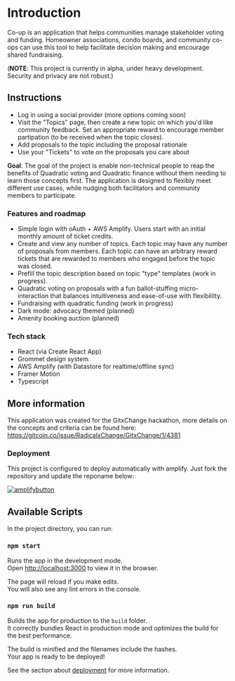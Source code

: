 # Introduction

Co-up is an application that helps communities manage stakeholder voting and funding. Homeowner associations, condo boards, and community co-ops can use this tool to help facilitate decision making and encourage shared fundraising.

(**NOTE**: This project is currently in alpha, under heavy development. Security and privacy are not robust.)

## Instructions

- Log in using a social provider (more options coming soon)
- Visit the "Topics" page, then create a new topic on which you'd like community feedback. Set an appropriate reward to encourage member partipation (to be received when the topic closes).
- Add proposals to the topic including the proposal rationale
- Use your "Tickets" to vote on the proposals you care about

**Goal**: The goal of the project is enable non-technical people to reap the benefits of Quadratic voting and Quadratic finance without them needing to learn those concepts first. The application is designed to flexibly meet different use cases, while nudging both facilitators and community members to participate.

### Features and roadmap

- Simple login with oAuth + AWS Amplify. Users start with an initial monthly amount of ticket credits.
- Create and view any number of topics. Each topic may have any number of proposals from members. Each topic can have an arbitrary reward tickets that are rewarded to members who engaged before the topic was closed.
- Prefill the topic description based on topic "type" templates (work in progress).
- Quadratic voting on proposals with a fun ballot-stuffing micro-interaction that balances intuitiveness and ease-of-use with flexibililty.
- Fundraising with quadratic funding (work in progress)
- Dark mode: advocacy themed (planned)
- Amenity booking auction (planned)

### Tech stack

- React (via Create React App)
- Grommet design system
- AWS Amplify (with Datastore for realtime/offline sync)
- Framer Motion
- Typescript

## More information

This application was created for the GitxChange hackathon, more details on the concepts and criteria can be found here: https://gitcoin.co/issue/RadicalxChange/GitxChange/1/4381

### Deployment

This project is configured to deploy automatically with amplify. Just fork the repository and update the reponame below:

[![amplifybutton](https://oneclick.amplifyapp.com/button.svg)](https://console.aws.amazon.com/amplify/home#/deploy?repo=https://github.com/moarsel/co-up)

## Available Scripts

In the project directory, you can run:

### `npm start`

Runs the app in the development mode.<br />
Open [http://localhost:3000](http://localhost:3000) to view it in the browser.

The page will reload if you make edits.<br />
You will also see any lint errors in the console.

### `npm run build`

Builds the app for production to the `build` folder.<br />
It correctly bundles React in production mode and optimizes the build for the best performance.

The build is minified and the filenames include the hashes.<br />
Your app is ready to be deployed!

See the section about [deployment](https://facebook.github.io/create-react-app/docs/deployment) for more information.

